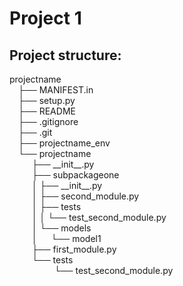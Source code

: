 # Project 1

## Project structure:

<p>projectname <br>
&emsp;├── MANIFEST.in<br>
&emsp;├── setup.py<br>
&emsp;├── README<br>
&emsp;├── .gitignore<br>
&emsp;├── .git<br>
&emsp;├── projectname_env<br>
&emsp;└── projectname<br>
&emsp; &emsp; ├── __init__.py<br>
&emsp; &emsp;    ├── subpackageone<br>
&emsp; &emsp;    │   ├── __init__.py<br>
&emsp; &emsp;    │   ├── second_module.py<br>
&emsp; &emsp;    │   ├── tests<br>
&emsp; &emsp;    │   │   └── test_second_module.py<br>
&emsp; &emsp;    │   └── models<br>
&emsp; &emsp;    │   &emsp;  └── model1<br>
&emsp; &emsp;    ├── first_module.py   <br>
&emsp; &emsp;    └── tests<br>
&emsp; &emsp;    &emsp; &emsp; └── test_second_module.py<br>
</p>
